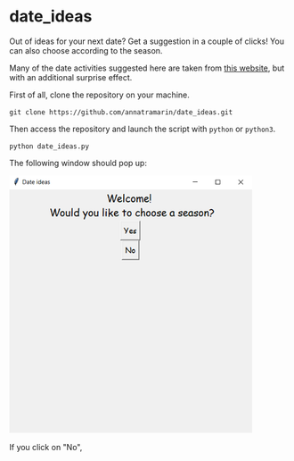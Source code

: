 # date_ideas
Out of ideas for your next date? Get a suggestion in a couple of clicks! You can also choose according to the season.

Many of the date activities suggested here are taken from [this website](https://www.goodhousekeeping.com/life/relationships/a31405192/cute-romantic-date-ideas/), but with an additional surprise effect.

First of all, clone the repository on your machine.

```
git clone https://github.com/annatramarin/date_ideas.git
```

Then access the repository and launch the script with `python` or `python3`.

```
python date_ideas.py
```


The following window should pop up:

![screenshot 1](screenshot_1.PNG)

If you click on "No", 

<p align="center">
  <screenshot_1.PNG>
  </p>
